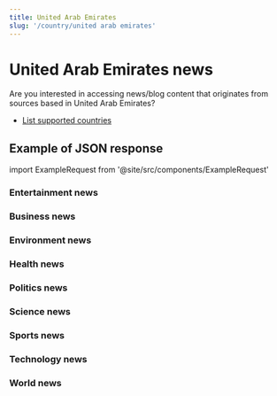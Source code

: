 ```yaml
---
title: United Arab Emirates
slug: '/country/united arab emirates'
---
```


# United Arab Emirates news

Are you interested in accessing news/blog content that originates from sources based in United Arab Emirates?

- [List supported countries](/get-articles/countries)

## Example of JSON response

import ExampleRequest from '@site/src/components/ExampleRequest'

### Entertainment news
<ExampleRequest url="https://api.apitube.io/v1/news/articles?limit=2&category=news/Arts_and_Entertainment&language=ae"></ExampleRequest>

### Business news
<ExampleRequest url="https://api.apitube.io/v1/news/articles?limit=2&category=news/Business&language=ae"></ExampleRequest>

### Environment news
<ExampleRequest url="https://api.apitube.io/v1/news/articles?limit=2&category=news/Environment&language=ae"></ExampleRequest>

### Health news
<ExampleRequest url="https://api.apitube.io/v1/news/articles?limit=2&category=news/Health&language=ae"></ExampleRequest>

### Politics news
<ExampleRequest url="https://api.apitube.io/v1/news/articles?limit=2&category=news/Politics&language=ae"></ExampleRequest>

### Science news
<ExampleRequest url="https://api.apitube.io/v1/news/articles?limit=2&category=news/Science&language=ae"></ExampleRequest>

### Sports news
<ExampleRequest url="https://api.apitube.io/v1/news/articles?limit=2&category=news/Sports&language=ae"></ExampleRequest>

### Technology news
<ExampleRequest url="https://api.apitube.io/v1/news/articles?limit=2&category=news/Technology&language=ae"></ExampleRequest>

### World news
<ExampleRequest url="https://api.apitube.io/v1/news/articles?limit=2&category=news/World&language=ae"></ExampleRequest>
